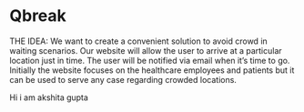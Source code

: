 # Qbreak
THE IDEA:
We want to create a convenient solution to avoid crowd in waiting scenarios. Our website will allow the user to arrive at a particular location just in time. The user will be notified via email when it’s time to go. Initially the website focuses on the healthcare employees and patients but it can be used to serve any case regarding crowded locations.

Hi i am akshita gupta


